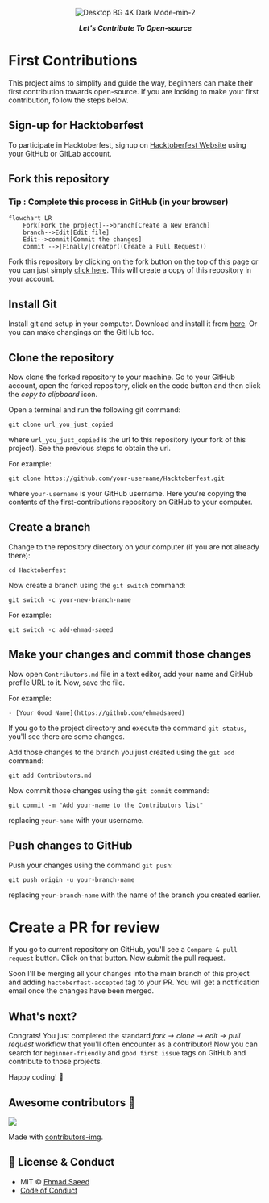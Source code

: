 <div align="center">
	
  ![Desktop BG 4K Dark Mode-min-2](https://github.com/justEhmadSaeed/Hacktoberfest/assets/46846821/9813ccef-dd05-415d-a8c3-55ffe7338ec2)

  <p><b><i>Let's Contribute To Open-source</i></b></p>
</div>

# First Contributions

This project aims to simplify and guide the way, beginners can make their first contribution towards open-source. If you are looking to make your first contribution, follow the steps below.

## Sign-up for Hacktoberfest

To participate in Hacktoberfest, signup on [Hacktoberfest Website](http://hacktoberfest.com) using your GitHub or GitLab account.

## Fork this repository

### Tip : Complete this process in GitHub (in your browser)

```mermaid
flowchart LR
    Fork[Fork the project]-->branch[Create a New Branch]
    branch-->Edit[Edit file]
    Edit-->commit[Commit the changes]
    commit -->|Finally|creatpr((Create a Pull Request))

```

Fork this repository by clicking on the fork button on the top of this page or you can just simply [click here](https://github.com/justEhmadSaeed/Hacktoberfest/fork).
This will create a copy of this repository in your account.

## Install Git

Install git and setup in your computer. Download and install it from [here](https://git-scm.com/downloads).
Or you can make changings on the GitHub too.

## Clone the repository

Now clone the forked repository to your machine. Go to your GitHub account, open the forked repository, click on the code button and then click the _copy to clipboard_ icon.

Open a terminal and run the following git command:

```
git clone url_you_just_copied
```

where `url_you_just_copied` is the url to this repository (your fork of this project). See the previous steps to obtain the url.

For example:

```
git clone https://github.com/your-username/Hacktoberfest.git
```

where `your-username` is your GitHub username. Here you're copying the contents of the first-contributions repository on GitHub to your computer.

## Create a branch

Change to the repository directory on your computer (if you are not already there):

```
cd Hacktoberfest
```

Now create a branch using the `git switch` command:

```
git switch -c your-new-branch-name
```

For example:

```
git switch -c add-ehmad-saeed
```

## Make your changes and commit those changes

Now open `Contributors.md` file in a text editor, add your name and GitHub profile URL to it. Now, save the file.

For example:

```
- [Your Good Name](https://github.com/ehmadsaeed)
```

If you go to the project directory and execute the command `git status`, you'll see there are some changes.

Add those changes to the branch you just created using the `git add` command:

```
git add Contributors.md
```

Now commit those changes using the `git commit` command:

```
git commit -m "Add your-name to the Contributors list"
```

replacing `your-name` with your username.

## Push changes to GitHub

Push your changes using the command `git push`:

```
git push origin -u your-branch-name
```

replacing `your-branch-name` with the name of the branch you created earlier.

# Create a PR for review

If you go to current repository on GitHub, you'll see a `Compare & pull request` button. Click on that button. Now submit the pull request.

Soon I'll be merging all your changes into the main branch of this project and adding `hactoberfest-accepted` tag to your PR. You will get a notification email once the changes have been merged.

## What's next?

Congrats! You just completed the standard _fork -> clone -> edit -> pull request_ workflow that you'll often encounter as a contributor!
Now you can search for `beginner-friendly` and `good first issue` tags on GitHub and contribute to those projects.

Happy coding! 🎉

## Awesome contributors :star_struck:

<a href="https://github.com/justEhmadSaeed/Hacktoberfest/graphs/contributors">
  <img src="https://contributors-img.web.app/image?repo=justEhmadSaeed/Hacktoberfest" />
</a>

Made with [contributors-img](https://contributors-img.web.app).

## 🔑 License & Conduct

-   MIT © [Ehmad Saeed](https://github.com/justEhmadSaeed)
-   [Code of Conduct](https://github.com/justEhmadSaeed/Hacktoberfest/blob/main/CODE_OF_CONDUCT.md)
